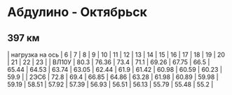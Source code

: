 # Абдулино - Октябрьск 
## 397 км

| нагрузка на ось | 6 | 7 | 8 | 9 | 10 | 11 | 12 | 13 | 14 | 15 | 16 | 17 | 18 | 19 | 20 | 21 | 22 | 23 |
| ВЛ10У | 80.3 | 76.36 | 73.4 | 71.1 | 69.26 | 67.75 | 66.5 | 65.44 | 64.53 | 63.74 | 63.05 | 62.44 | 61.9 | 61.42 | 60.98 | 60.59 | 60.23 | 59.9 |
| 2ЭС6 | 72.8 | 69.4 | 66.85 | 64.86 | 63.28 | 61.98 | 60.89 | 59.98 | 59.19 | 58.51 | 57.92 | 57.39 | 56.93 | 56.51 | 56.13 | 55.79 | 55.48 | 55.2 |